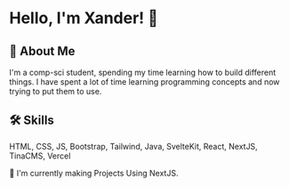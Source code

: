 
# Hello, I'm Xander! 👋



## 🚀 About Me
I'm a comp-sci student, spending my time learning how to build different things. I have spent a lot of time learning programming concepts and now trying to put them to use.


## 🛠 Skills
HTML, CSS, JS, Bootstrap, Tailwind, Java, SvelteKit, React, NextJS, TinaCMS, Vercel

🧠 I'm currently making Projects Using NextJS.
